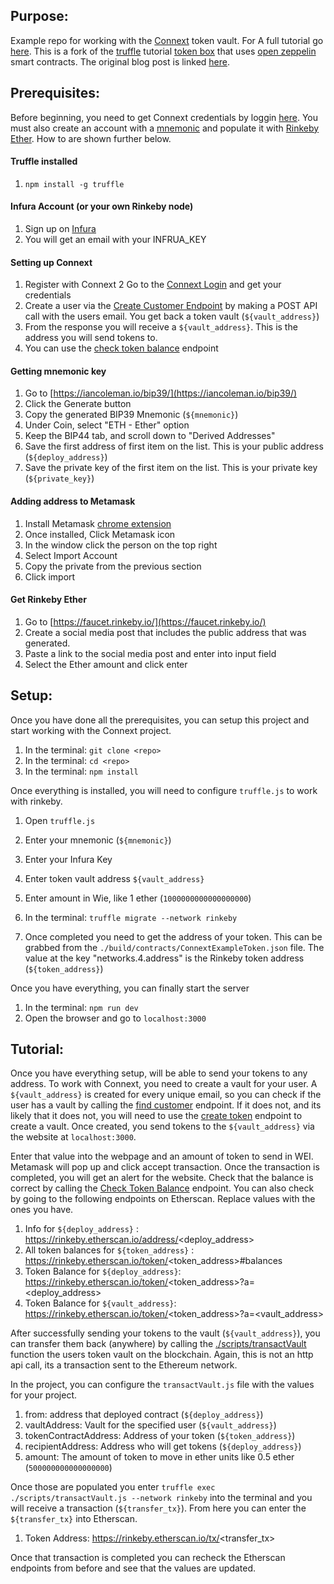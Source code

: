 Purpose:
------

Example repo for working with the [Connext](https://connext.network/) token vault. For A full tutorial go [here](). This is a fork of the [truffle](http://truffleframework.com/) tutorial [token box](https://github.com/truffle-box/tutorialtoken-box) that uses [open zeppelin](https://openzeppelin.org/) smart contracts. The original blog post is linked [here](http://truffleframework.com/tutorials/robust-smart-contracts-with-openzeppelin).

Prerequisites:
-----

Before beginning, you need to get Connext credentials by loggin [here](https://app.connext.network/login). You must also create an account with a [mnemonic](https://iancoleman.io/bip39/) and populate it with [Rinkeby Ether](https://faucet.rinkeby.io/). How to are shown further below.

#### Truffle installed

1. `npm install -g truffle`

#### Infura Account (or your own Rinkeby node)

1. Sign up on [Infura](https://infura.io/signup)
2. You will get an email with your INFRUA_KEY


#### Setting up Connext

1. Register with Connext
2 Go to the [Connext Login](https://app.connext.network) and get your credentials
2. Create a user via the [Create Customer Endpoint](https://connextproject.github.io/slate/?javascript#customer) by making a POST API call with the users email. You get back a token vault (`${vault_address}`)
3. From the response you will receive a `${vault_address}`. This is the address you will send tokens to.
4. You can use the [check token balance](https://connextproject.github.io/slate/?javascript#get-token-balance) endpoint

#### Getting mnemonic key

1. Go to [https://iancoleman.io/bip39/](https://iancoleman.io/bip39/)
2. Click the Generate button
3. Copy the generated BIP39 Mnemonic (`${mnemonic}`)
4. Under Coin, select "ETH - Ether" option
5. Keep the BIP44 tab, and scroll down to "Derived Addresses"
6. Save the first address of first item on the list. This is your public address (`${deploy_address}`)
7. Save the private key of the first item on the list. This is your private key (`${private_key}`)

#### Adding address to Metamask

1. Install Metamask [chrome extension](https://metamask.io/)
2. Once installed, Click Metamask icon
3. In the window click the person on the top right
4. Select Import Account
5. Copy the private from the previous section
6. Click import


#### Get Rinkeby Ether

1. Go to [https://faucet.rinkeby.io/](https://faucet.rinkeby.io/)
2. Create a social media post that includes the public address that was generated.
3. Paste a link to the social media post and enter into input field
4. Select the Ether amount and click enter

Setup:
-----

Once you have done all the prerequisites, you can setup this project and start working with the Connext project.

1. In the terminal: `git clone <repo>`
2. In the terminal: `cd <repo>`
3. In the terminal: `npm install`

Once everything is installed, you will need to configure `truffle.js` to work with rinkeby.

1. Open `truffle.js`
2. Enter your mnemonic (`${mnemonic}`)
3. Enter your Infura Key

3. Enter token vault address `${vault_address}`
5. Enter amount in Wie, like 1 ether (`1000000000000000000`)
6. In the terminal: `truffle migrate --network rinkeby`
7. Once completed you need to get the address of your token. This can be grabbed from the `./build/contracts/ConnextExampleToken.json` file. The value at the key "networks.4.address" is the Rinkeby token address (`${token_address}`)

Once you have everything, you can finally start the server

1. In the terminal: `npm run dev`
2. Open the browser and go to `localhost:3000`

Tutorial:
------

Once you have everything setup, will be able to send your tokens to any address. To work with Connext, you need to create a vault for your user. A `${vault_address}` is created for every unique email, so you can check if the user has a vault by calling the [find customer](https://connextproject.github.io/slate/?javascript#find-customer) endpoint. If it does not, and its likely that it does not, you will need to use the [create token](https://connextproject.github.io/slate/?javascript#create-customer) endpoint to create a vault. Once created, you send tokens to the `${vault_address}` via the website at `localhost:3000`.

Enter that value into the webpage and an amount of token to send in WEI. Metamask will pop up and click accept transaction. Once the transaction is completed, you will get an alert for the website. Check that the balance is correct by calling the [Check Token Balance](https://connextproject.github.io/slate/?javascript#get-token-balance) endpoint. You can also check by going to the following endpoints on Etherscan. Replace values with the ones you have.

1. Info for `${deploy_address}` : https://rinkeby.etherscan.io/address/<deploy_address>
2. All token balances for `${token_address}` : https://rinkeby.etherscan.io/token/<token_address>#balances
3. Token Balance for `${deploy_address}`: https://rinkeby.etherscan.io/token/<token_address>?a=<deploy_address>
4. Token Balance for `${vault_address}`: https://rinkeby.etherscan.io/token/<token_address>?a=<vault_address>

After successfully sending your tokens to the vault (`${vault_address}`), you can transfer them back (anywhere) by calling the [./scripts/transactVault](https://connextproject.github.io/slate/?javascript#transact-vault) function the users token vault on the blockchain. Again, this is not an http api call, its a transaction sent to the Ethereum network.

In the project, you can configure the `transactVault.js` file with the values for your project.

1. from: address that deployed contract (`${deploy_address}`)
2. vaultAddress: Vault for the specified user (`${vault_address}`)
3. tokenContractAddress: Address of your token (`${token_address}`)
4. recipientAddress: Address who will get tokens (`${deploy_address}`)
5. amount: The amount of token to move in ether units like 0.5 ether (`500000000000000000`)

Once those are populated you enter `truffle exec ./scripts/transactVault.js --network rinkeby` into the terminal and you will receive a transaction (`${transfer_tx}`). From here you can enter the `${transfer_tx}` into Etherscan.

1. Token Address: https://rinkeby.etherscan.io/tx/<transfer_tx>

Once that transaction is completed you can recheck the Etherscan endpoints from before and see that the values are updated.







